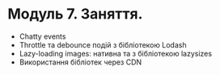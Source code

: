 # Модуль 7. Заняття.

- Сhatty events
- Throttle та debounce подій з бібліотекою Lodash
- Lazy-loading images: нативна та з бібліотекою lazysizes
- Використання бібліотек через CDN
